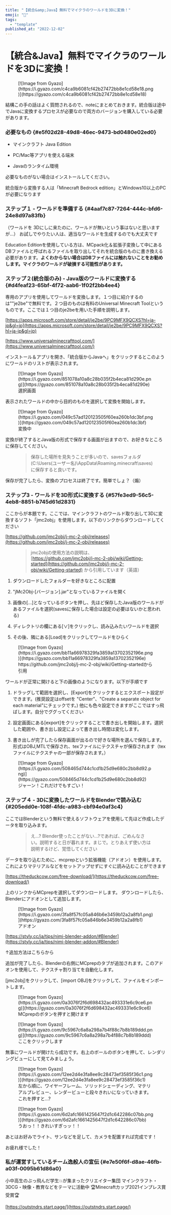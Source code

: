 ```yaml
---
title: "【統合&amp;Java】無料でマイクラのワールドを3Dに変換！"
emoji: "🤖"
tags:
  - "template"
published_at: "2022-12-02"
---
```


# 【統合&amp;Java】無料でマイクラのワールドを3Dに変換！

<figure name="027c62fc-7a18-471b-b3d8-d473b8397aa4">[![Image from Gyazo](https://i.gyazo.com/c4ca9b6081cf42b27472bb8e1cd58e18.png)](https://gyazo.com/c4ca9b6081cf42b27472bb8e1cd58e18)</figure>

結構この手の話はよく質問されるので、noteにまとめておきます。統合版は途中でJavaに変換するプロセスが必要なので両方のバージョンを購入している必要があります。

### 必要なもの {#e5f02d28-49d8-46ec-9473-bd0480e02ed0}

* マインクラフト Java Edition

* PC/Mac等アプリを使える端末

* Javaのランタイム環境

必要なものがない場合はインストールしてください。

統合版から変換する人は「Minecraft Bedrock edition」とWindows10以上のPCが必要になります

### ステップ１ - ワールドを準備する {#4aaf7c87-7264-444c-bfd6-24e8d97a83fb}

（ワールドを 3Dにしに来たのに、ワールドが無いという事はないと思いますが…）
お試しでやりたい人は、適当なワールドを生成するのでも大丈夫です

Education Editionを使用している方は、MCpack化＆拡張子変換して中にあるDBファイルと呼ばれるファイルを取り出してそれを統合版のものに書き換える必要があります。**よくわからない場合はDBファイルには触れないことをお勧めします。マイクラのワールドが破損する可能性があります。**

### ステップ２(統合版のみ) - Java版のワールドに変換する {#d4feaf23-65bf-4f72-aab6-1f02f2bb4ee4}

専用のアプリを使用してワールドを変換します。１つ目に紹介するのは""je2be"で無料です。２つ目のものは有料のUniversal Minecraft Toolというものです。ここでは１つ目のje2beを用いた手順を説明します。

[https://apps.microsoft.com/store/detail/je2be/9PC9MFX9QCXS?hl=ja-jp&gl=jp](https://apps.microsoft.com/store/detail/je2be/9PC9MFX9QCXS?hl=ja-jp&gl=jp)

[https://www.universalminecrafttool.com/](https://www.universalminecrafttool.com/)

インストール＆アプリを開き、「統合版からJavaへ」をクリックするとこのようにワールドのリストが表示されます。

<figure name="a8a1daf0-f80f-4f75-8957-337d6e6940ec" id="a8a1daf0-f80f-4f75-8957-337d6e6940ec">[![Image from Gyazo](https://i.gyazo.com/851078a10a8c28b035f2b4eca81d290e.png)](https://gyazo.com/851078a10a8c28b035f2b4eca81d290e)

<figcaption>選択画面</figcaption>

</figure>

表示されたワールドの中から目的のものを選択して変換を開始します。

<figure name="bf4272c4-22f6-4f7d-8258-5ad673d29453" id="bf4272c4-22f6-4f7d-8258-5ad673d29453">[![Image from Gyazo](https://i.gyazo.com/049c57ad120123505f60ea260b1dc3bf.png)](https://gyazo.com/049c57ad120123505f60ea260b1dc3bf)

<figcaption>変換中</figcaption>

</figure>

変換が終了するとJava版の形式で保存する画面が出ますので、お好きなところに保存してください。

<figure name="e1771ffe-4d36-4c94-b165-0478f209d4d8" id="e1771ffe-4d36-4c94-b165-0478f209d4d8">

> 保存した場所を見失うことが多いので、savesフォルダ(C:\Users\(ユーザー名)\AppData\Roaming\.minecraft\saves)に保存すると良いです。

</figure>

保存が完了したら、変換のプロセスは終了です。簡単でしょ？（煽）

### ステップ3 - ワールドを3D形式に変換する {#57fe3ed9-56c5-4eb8-8851-b745d61d2831}

ここからが本題です。ここでは、マインクラフトのワールド取り出して3Dに変換するソフト「jmc2obj」を使用します。以下のリンクからダウンロードしてください

[https://github.com/jmc2obj/j-mc-2-obj/releases](https://github.com/jmc2obj/j-mc-2-obj/releases)

<figure name="40a7164a-190c-488f-8186-322bc4625151" id="40a7164a-190c-488f-8186-322bc4625151">

> jmc2objの使用方法の説明は、[https://github.com/jmc2obj/j-mc-2-obj/wiki/Getting-started](https://github.com/jmc2obj/j-mc-2-obj/wiki/Getting-started)
> から引用しています（英語）

</figure>

1. ダウンロードしたフォルダーを好きなところに配置

2. "jMc2Obj-[バージョン].jar"となっているファイルを開く

3. 画像の[…]となっているボタンを押し、先ほど保存したJava版のワールドがあるファイルを選択(savesに保存した場合は設定の必要はないかと思われる)

4. ディレクトリの欄にある[∨]をクリックし、読み込みたいワールドを選択

5. その後、隣にある[Load]をクリックしてワールドをひらく

<figure name="0f4bfc7b-52fa-462a-a231-89974edd76bf" id="0f4bfc7b-52fa-462a-a231-89974edd76bf">[![Image from Gyazo](https://i.gyazo.com/bb11a66978329fa3859a13702352196e.png)](https://gyazo.com/bb11a66978329fa3859a13702352196e)

<figcaption>https://github.com/jmc2obj/j-mc-2-obj/wiki/Getting-startedから引用</figcaption>

</figure>

ワールドが正常に開けると下の画像のようになります。以下が手順です

1. ドラッグして範囲を選択し、[Export]をクリックするとエクスポート設定ができます。(推奨設定はoffsetを "Center"、"Create a separate object for each material"にチェックです。)
    他にも色々設定できますがここではすっ飛ばします。自分でググってください

2. 設定画面にある[export]をクリックすることで書き出しを開始します。選択した範囲や、書き出し設定によって書き出し時間は変化します。

3. 書き出しが完了したら保存画面が出るので好きな場所を選んで保存します。形式はOBJ,MTLで保存され、texファイルにテクスチャが保存されます（texファイルにテクスチャの一部が保存されます。）

<figure name="245bb7cd-724c-4c97-87e7-3e61df0d970c" id="245bb7cd-724c-4c97-87e7-3e61df0d970c">[![Image from Gyazo](https://i.gyazo.com/508465d744c1cd1b25d9e680c2bb8d92.png)](https://gyazo.com/508465d744c1cd1b25d9e680c2bb8d92)

<figcaption>ジャーン！これだけでもすごい！</figcaption>

</figure>

### ステップ４ - 3Dに変換したワールドをBlenderで読み込む {#205edd0e-108f-4fdc-a983-cbf94e0af3c4}

ここではBlenderという無料で使えるソフトウェアを使用して先ほど作成したデータを取り込みます。

<figure name="7f8bf34b-4045-48e5-8d51-f5eda1db6438" id="7f8bf34b-4045-48e5-8d51-f5eda1db6438">

> え…? Blender使ったことがない…?であれば、ごめんなさい。説明すると日が暮れます。まじで。とりあえず使い方は説明するけど、覚悟してください

</figure>

データを取り込むために、mcprepという拡張機能（アドオン）を使用します。これによりマテリアルなどをセットアップせずにすぐに読み込むことができます

[https://theduckcow.com/free-download/](https://theduckcow.com/free-download/)

上のリンクからMCprepを選択してダウンロードします。
ダウンロードしたら、Blenderにアドオンとして追加します。

<figure name="4e7d8ee6-e016-4f08-974e-ed12895eb9fa" id="4e7d8ee6-e016-4f08-974e-ed12895eb9fa">[![Image from Gyazo](https://i.gyazo.com/3fa8f57fc05a846b6e3459b12a2a8fb1.png)](https://gyazo.com/3fa8f57fc05a846b6e3459b12a2a8fb1)

<figcaption>アドオン</figcaption>

</figure>

[https://styly.cc/ja/tips/nimi-blender-addon/#Blender](https://styly.cc/ja/tips/nimi-blender-addon/#Blender)

↑追加方法はこちらから

追加が完了したら、Blenderの右側にMCprepのタブが追加されます。このアドオンを使用して、テクスチャ割り当てを自動化します。

[jmc2obj]をクリックして、[import OBJ]をクリックして、ファイルをインポートします。

<figure name="b86aa19c-18a0-42be-9b37-274fc27e591f" id="b86aa19c-18a0-42be-9b37-274fc27e591f">[![Image from Gyazo](https://i.gyazo.com/0a3076f2f6d698432ac493331e6c9ce6.png)](https://gyazo.com/0a3076f2f6d698432ac493331e6c9ce6)

<figcaption>MCprepのボタンを押すと開けます</figcaption>

</figure>

<figure name="ff7b18ee-2d84-41db-b1a5-aeb06125c856" id="ff7b18ee-2d84-41db-b1a5-aeb06125c856">[![Image from Gyazo](https://i.gyazo.com/9c5967c6a8a298a7b4f88c7b8b189ddd.png)](https://gyazo.com/9c5967c6a8a298a7b4f88c7b8b189ddd)

<figcaption>ここをクリックします</figcaption>

</figure>

無事にワールドが開けたら成功です。右上のボールのボタンを押して、レンダリングビューにして見てみましょう。

<figure name="a34515b2-a680-46ab-afb1-9955f4bcd142" id="a34515b2-a680-46ab-afb1-9955f4bcd142">[![Image from Gyazo](https://i.gyazo.com/12ee2d4e3fa8ee9c28473ef3585f36c1.png)](https://gyazo.com/12ee2d4e3fa8ee9c28473ef3585f36c1)

<figcaption>左から順に、ワイヤーフレーム、ソリッドシェーディング、マテリアルプレビュー、レンダービューと段々きれいになっていきます。これを押すと…?</figcaption>

</figure>

<figure name="3aaeb821-5a02-42df-87c2-ed89f726ca70" id="3aaeb821-5a02-42df-87c2-ed89f726ca70">[![Image from Gyazo](https://i.gyazo.com/6d2afc1661425647f2d1c642286c07bb.png)](https://gyazo.com/6d2afc1661425647f2d1c642286c07bb)

<figcaption>うおっ！！きれいすぎっッ！！</figcaption>

</figure>

あとはお好みでライト、サンなどを足して、カメラを配置すれば完成です！

お疲れ様でした！

### 私が運営すしているチーム逸般人の宣伝 {#e7e50f6f-d8ae-46fb-a03f-0095b61d86a0}

小中高生のぶっ飛んだ学生💥が集まったクリエイター集団
マインクラフト・3DCG・映像・教育などをテーマに活動中
🏆Minecraftカップ2021インプレス賞受賞🏆

[https://outstndrs.start.page/](https://outstndrs.start.page/)